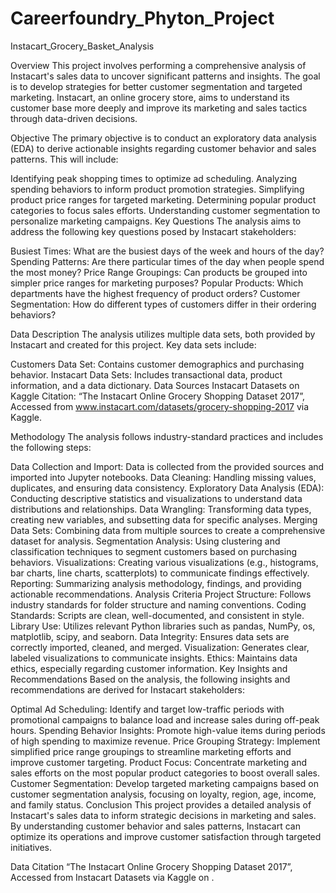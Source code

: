 # Careerfoundry_Phyton_Project
 Instacart_Grocery_Basket_Analysis

Overview
This project involves performing a comprehensive analysis of Instacart's sales data to uncover significant patterns and insights. The goal is to develop strategies for better customer segmentation and targeted marketing. Instacart, an online grocery store, aims to understand its customer base more deeply and improve its marketing and sales tactics through data-driven decisions.

Objective
The primary objective is to conduct an exploratory data analysis (EDA) to derive actionable insights regarding customer behavior and sales patterns. This will include:

Identifying peak shopping times to optimize ad scheduling.
Analyzing spending behaviors to inform product promotion strategies.
Simplifying product price ranges for targeted marketing.
Determining popular product categories to focus sales efforts.
Understanding customer segmentation to personalize marketing campaigns.
Key Questions
The analysis aims to address the following key questions posed by Instacart stakeholders:

Busiest Times: What are the busiest days of the week and hours of the day?
Spending Patterns: Are there particular times of the day when people spend the most money?
Price Range Groupings: Can products be grouped into simpler price ranges for marketing purposes?
Popular Products: Which departments have the highest frequency of product orders?
Customer Segmentation: How do different types of customers differ in their ordering behaviors?

Data Description
The analysis utilizes multiple data sets, both provided by Instacart and created for this project. Key data sets include:

Customers Data Set: Contains customer demographics and purchasing behavior.
Instacart Data Sets: Includes transactional data, product information, and a data dictionary.
Data Sources
Instacart Datasets on Kaggle
Citation: “The Instacart Online Grocery Shopping Dataset 2017”, Accessed from www.instacart.com/datasets/grocery-shopping-2017 via Kaggle.

Methodology
The analysis follows industry-standard practices and includes the following steps:

Data Collection and Import: Data is collected from the provided sources and imported into Jupyter notebooks.
Data Cleaning: Handling missing values, duplicates, and ensuring data consistency.
Exploratory Data Analysis (EDA): Conducting descriptive statistics and visualizations to understand data distributions and relationships.
Data Wrangling: Transforming data types, creating new variables, and subsetting data for specific analyses.
Merging Data Sets: Combining data from multiple sources to create a comprehensive dataset for analysis.
Segmentation Analysis: Using clustering and classification techniques to segment customers based on purchasing behaviors.
Visualizations: Creating various visualizations (e.g., histograms, bar charts, line charts, scatterplots) to communicate findings effectively.
Reporting: Summarizing analysis methodology, findings, and providing actionable recommendations.
Analysis Criteria
Project Structure: Follows industry standards for folder structure and naming conventions.
Coding Standards: Scripts are clean, well-documented, and consistent in style.
Library Use: Utilizes relevant Python libraries such as pandas, NumPy, os, matplotlib, scipy, and seaborn.
Data Integrity: Ensures data sets are correctly imported, cleaned, and merged.
Visualization: Generates clear, labeled visualizations to communicate insights.
Ethics: Maintains data ethics, especially regarding customer information.
Key Insights and Recommendations
Based on the analysis, the following insights and recommendations are derived for Instacart stakeholders:

Optimal Ad Scheduling: Identify and target low-traffic periods with promotional campaigns to balance load and increase sales during off-peak hours.
Spending Behavior Insights: Promote high-value items during periods of high spending to maximize revenue.
Price Grouping Strategy: Implement simplified price range groupings to streamline marketing efforts and improve customer targeting.
Product Focus: Concentrate marketing and sales efforts on the most popular product categories to boost overall sales.
Customer Segmentation: Develop targeted marketing campaigns based on customer segmentation analysis, focusing on loyalty, region, age, income, and family status.
Conclusion
This project provides a detailed analysis of Instacart's sales data to inform strategic decisions in marketing and sales. By understanding customer behavior and sales patterns, Instacart can optimize its operations and improve customer satisfaction through targeted initiatives.

Data Citation
“The Instacart Online Grocery Shopping Dataset 2017”, Accessed from Instacart Datasets via Kaggle on <date>.
